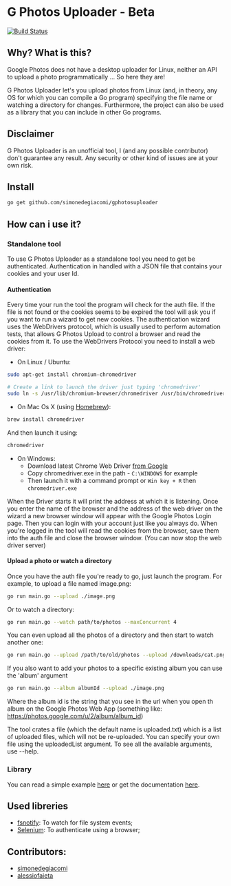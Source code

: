 # G Photos Uploader - Beta
[![Build Status](https://travis-ci.org/simonedegiacomi/gphotosuploader.svg?branch=master)](https://travis-ci.org/simonedegiacomi/gphotosuploader)

## Why? What is this?
Google Photos does not have a desktop uploader for Linux, neither an API to upload a photo programmatically ... So here
they are!

G Photos Uploader let's you upload photos from Linux (and, in theory, any OS for which you can compile a Go program)
specifying the file name or watching a directory for changes.
Furthermore, the project can also be used as a library that you can include in other Go programs.

## Disclaimer
G Photos Uploader is an unofficial tool, I (and any possible contributor) don't guarantee any result. Any security or
other kind of issues are at your own risk.

## Install

```sh
go get github.com/simonedegiacomi/gphotosuploader
```

## How can i use it?
### Standalone tool
To use G Photos Uploader as a standalone tool you need to get be authenticated. Authentication in handled with a
JSON file that contains your cookies and your user Id.

#### Authentication
Every time your run the tool the program will check for the auth file. If the file is not found or the cookies seems to
be expired the tool will ask you if you want to run a wizard to get new cookies.
The authentication wizard uses the WebDrivers protocol, which is usually used to perform automation tests, that allows
G Photos Upload to control a browser and read the cookies from it. To use the WebDrivers Protocol you need to install a
web driver:

- On Linux / Ubuntu:
```sh
sudo apt-get install chromium-chromedriver

# Create a link to launch the driver just typing 'chromedriver'
sudo ln -s /usr/lib/chromium-browser/chromedriver /usr/bin/chromedriver
```

- On Mac Os X (using [Homebrew](https://brew.sh/)):

```sh
brew install chromedriver
```

  And then launch it using:
```sh
chromedriver
```

- On Windows:
  - Download latest Chrome Web Driver [from Google](https://sites.google.com/a/chromium.org/chromedriver/downloads)
  - Copy chromedriver.exe in the path -  `C:\WINDOWS` for example
  - Then launch it with a command prompt or `Win key + R` then `chromedriver.exe`

When the Driver starts it will print the address at which it is listening.
Once you enter the name of the browser and the address of the web driver on the wizard a new browser window will appear
with the Google Photos Login page. Then you can login with your account just like you always do. When you're logged in
the tool will read the cookies from the browser, save them into the auth file and close the browser window.
(You can now stop the web driver server)


#### Upload a photo or watch a directory
Once you have the auth file you're ready to go, just launch the program. For example, to upload a file named image.png:
```sh
go run main.go --upload ./image.png
```

Or to watch a directory:
```sh
go run main.go --watch path/to/photos --maxConcurrent 4
```

You can even upload all the photos of a directory and then start to watch another one:
```sh
go run main.go --upload /path/to/old/photos --upload /downloads/cat.png --watch path/to/new/photos
```

If you also want to add your photos to a specific existing album you can use the 'album' argument
```sh
go run main.go --album albumId --upload ./image.png
```
Where the album id is the string that you see in the url when you open th album on the Google Photos Web App
(something like: https://photos.google.com/u/2/album/album_id)

The tool crates a file (which the default name is uploaded.txt) which is a list of uploaded files, which will not be
re-uploaded. You can specify your own file using the uploadedList argument.
To see all the available arguments, use --help.

### Library
You can read a simple example [here](examples/simple.go) or get the documentation [here](http://godoc.org/github.com/simonedegiacomi/gphotosuploader).

## Used libreries
* [fsnotify](https://github.com/fsnotify/fsnotify): To watch for file system events;
* [Selenium](https://github.com/tebeka/selenium): To authenticate using a browser;


## Contributors:
* [simonedegiacomi](https://github.com/simonedegiacomi)
* [alessiofaieta](https://github.com/alessiofaieta)
